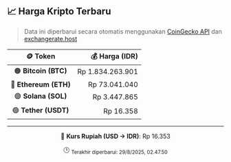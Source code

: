 

<!-- HARGA_KRIPTO -->
## 📈 Harga Kripto Terbaru

> Data ini diperbarui secara otomatis menggunakan [CoinGecko API](https://www.coingecko.com/) dan [exchangerate.host](https://exchangerate.host/)

<div align="center">

| 🪙 Token | 💰 Harga (IDR) |
|:------:|---------------:|
| 🟠 **Bitcoin (BTC)**   | Rp 1.834.263.901 |
| 🔵 **Ethereum (ETH)**  | Rp 73.041.040 |
| 🟣 **Solana (SOL)**    | Rp 3.447.865 |
| 🟢 **Tether (USDT)**   | Rp 16.358 |

---

💱 **Kurs Rupiah (USD → IDR)**: Rp 16.353

🕒 <sub>Terakhir diperbarui: 29/8/2025, 02.47.50</sub>

</div>
<!-- /HARGA_KRIPTO -->
